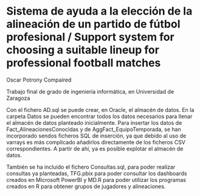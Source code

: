 # Sistema de ayuda a la elección de la alineación de un partido de fútbol profesional / Support system for choosing a suitable lineup for professional football matches

Oscar Potrony Compaired

Trabajo final de grado de ingeniería informática, en Universidad de Zaragoza

Con el fichero AD.sql se puede crear, en Oracle, el almacén de datos.
En la carpeta Datos se pueden encontrar todos los datos necesarios para llenar el almacén de datos planteado inicialmente.
  Para insertar los datos de Fact_AlineacionesConocidas y de AggFact_EquipoTemporada, se han incorporado sendos ficheros SQL
  de inserción, ya que debido al uso de varrays es más complicado añadirlos directamente de los ficheros CSV correspondientes.
A partir de ahí, ya es posible explotar el almacén de datos.

También se ha incluido el fichero Consultas.sql, para poder realizar consultas ya planteadas,
TFG.pbix para poder consultar los dashboards creados en Microsoft PowerBI y MD.R para poder
utilizar los programas creados en R para obtener grupos de jugadores y alineaciones.
